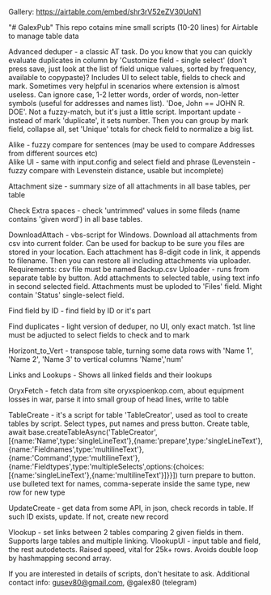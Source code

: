 Gallery:  https://airtable.com/embed/shr3rV52eZV30UqN1

"# GalexPub" 
This repo cotains mine small scripts (10-20 lines) for Airtable to manage table data

Advanced deduper - a classic AT task. Do you know that you can quickly evaluate duplicates in column by 'Customize field - single select' (don't press save, just look at the list of field unique values, sorted by frequency, available to copypaste)?
Includes UI to select table, fields to check and mark. Sometimes very helpful in scenarios where extension is almost useless.
Can ignore case, 1-2 letter words, order of words, non-letter symbols (useful for addresses and names list). 'Doe, John == JOHN R. DOE'. Not a fuzzy-match, but it's just a little script. Important update - instead of mark 'duplicate', it sets number. Then you can group by mark field, collapse all, set 'Unique' totals for check field to normalize a big list.

Alike - fuzzy compare for sentences (may be used to compare Addresses from different sources etc)  
Alike UI - same with input.config and select field and phrase
(Levenstein - fuzzy compare with Levenstein distance, usable but incomplete)

Attachment size - summary size of all attachments in all base tables, per table

Check Extra spaces - check 'untrimmed' values in some fileds (name contains 'given word') in all base tables.

DownloadAttach - vbs-script for Windows. Download all attachments from csv into current folder. Can be used for backup to be sure you files are stored in your location. Each attachment has 8-digit code in link, it appends to filename. Then you can restore all including attachments via uploader.
Requirements: csv file must be named Backup.csv
Uploader - runs from separate table by button. Add attachments to selected table, using text info in second selected field. Attachments must be uploded to 'Files' field. Might contain 'Status' single-select field.

Find field by ID - find field by ID or it's part

Find duplicates - light version of deduper, no UI, only exact match. 1st line must be adjucted to select fields to check and to mark

Horizont_to_Vert - transpose table, turning some data rows with 'Name 1', 'Name 2', 'Name 3' to vertical columns 'Name','num'

Links and Lookups - Shows all linked fields and their lookups

OryxFetch - fetch data from site oryxspioenkop.com, about equipment losses in war, parse it into small group of head lines, write to table

TableCreate - it's a script for table 'TableCreator', used as tool to create tables by script. Select types, put names and press button. 
Create table, await base.createTableAsync('TableCreator',[{name:'Name',type:'singleLineText'},{name:'prepare',type:'singleLineText'},{name:'Fieldnames',type:'multilineText'},{name:'Command',type:'multilineText'},{name:'Fieldtypes',type:'multipleSelects',options:{choices:[{name:'singleLineText'},{name:'multilineText'}]}}])
turn prepare to button. use bulleted text for names, comma-seperate inside the same type, new row for new type

UpdateCreate - get data from some API, in json, check records in table. If such ID exists, update. If not, create new record

Vlookup - set links between 2 tables comparing 2 given fields in them. Supports large tables and multiple linking.
VlookupUI - input table and field, the rest autodetects. Raised speed, vital for 25k+ rows. Avoids double loop by hashmapping second array.

If you are interested in details of scripts, don't hesitate to ask.
Additional contact info: gusev80@gmail.com, @galex80 (telegram)
